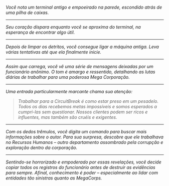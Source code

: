 _Você nota um terminal antigo e empoeirado na parede, escondido atrás de uma pilha de caixas._

---

_Seu coração dispara enquanto você se aproxima do terminal, na esperança de encontrar algo útil._

---

_Depois de limpar os detritos, você consegue ligar a máquina antiga. Leva várias tentativas até que ela finalmente inicie._

---

_Assim que carrega, você vê uma série de mensagens deixadas por um funcionário anônimo. O tom é amargo e ressentido, detalhando as lutas diárias de trabalhar para uma poderosa Mega Corporação._

---

_Uma entrada particularmente marcante chama sua atenção:_

> _Trabalhar para a CircuitBreak é como estar preso em um pesadelo. Todos os dias recebemos metas impossíveis e somos esperados a cumpri-las sem questionar. Nossos clientes podem ser ricos e influentes, mas também são cruéis e exigentes._

---

_Com os dedos trêmulos, você digita um comando para buscar mais informações sobre o autor. Para sua surpresa, descobre que ele trabalhava no Recursos Humanos – outro departamento assombrado pela corrupção e exploração dentro da corporação._

---

_Sentindo-se horrorizado e empoderado por essas revelações, você decide copiar todos os registros do funcionário antes de destruir as evidências para sempre. Afinal, conhecimento é poder – especialmente ao lidar com entidades tão sinistras quanto as MegaCorps._
